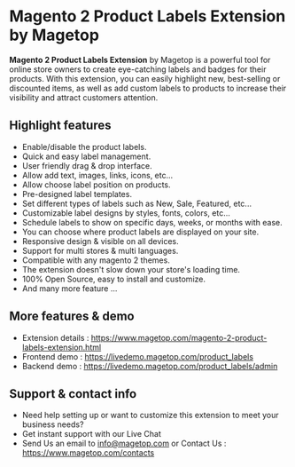 # Magento 2 Product Labels Extension by Magetop

**Magento 2 Product Labels Extension** by Magetop is a powerful tool for online store owners to create eye-catching labels and badges for their products. With this extension, you can easily highlight new, best-selling or discounted items, as well as add custom labels to products to increase their visibility and attract customers attention.

## Highlight features

- Enable/disable the product labels.
- Quick and easy label management.
- User friendly drag & drop interface.
- Allow add text, images, links, icons, etc...
- Allow choose label position on products.
- Pre-designed label templates.
- Set different types of labels such as New, Sale, Featured, etc...
- Customizable label designs by styles, fonts, colors, etc...
- Schedule labels to show on specific days, weeks, or months with ease.
- You can choose where product labels are displayed on your site.
- Responsive design & visible on all devices.
- Support for multi stores & multi languages.
- Compatible with any magento 2 themes.
- The extension doesn't slow down your store's loading time.
- 100% Open Source, easy to install and customize.
- And many more feature ...

## More features & demo

- Extension details : https://www.magetop.com/magento-2-product-labels-extension.html
- Frontend demo : https://livedemo.magetop.com/product_labels
- Backend demo : https://livedemo.magetop.com/product_labels/admin

## Support & contact info

- Need help setting up or want to customize this extension to meet your business needs? 
- Get instant support with our Live Chat
- Send Us an email to info@magetop.com or Contact Us : https://www.magetop.com/contacts
